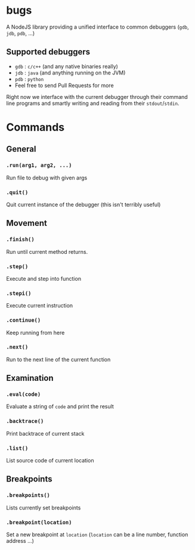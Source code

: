 bugs
====

A NodeJS library providing a unified interface to common debuggers (`gdb`, `jdb`, `pdb`, ...)

## Supported debuggers
  - `gdb` : `c/c++` (and any native binaries really)
  - `jdb` : `java` (and anything running on the JVM)
  - `pdb` : `python`
  - Feel free to send Pull Requests for more

Right now we interface with the current debugger through their command line programs and smartly writing and reading from their `stdout`/`stdin`.



# Commands

## General

### `.run(arg1, arg2, ...)`
Run file to debug with given args

### `.quit()`
Quit current instance of the debugger (this isn't terribly useful)


## Movement

### `.finish()`
Run until current method returns.

### `.step()`
Execute and step into function

### `.stepi()`
Execute current instruction

### `.continue()`
Keep running from here

### `.next()`
Run to the next line of the current function


## Examination

### `.eval(code)`
Evaluate a string of `code` and print the result

### `.backtrace()`
Print backtrace of current stack

### `.list()`
List source code of current location

## Breakpoints

### `.breakpoints()`
Lists currently set breakpoints

### `.breakpoint(location)`
Set a new breakpoint at `location` (`location` can be a line number, function address ...)
